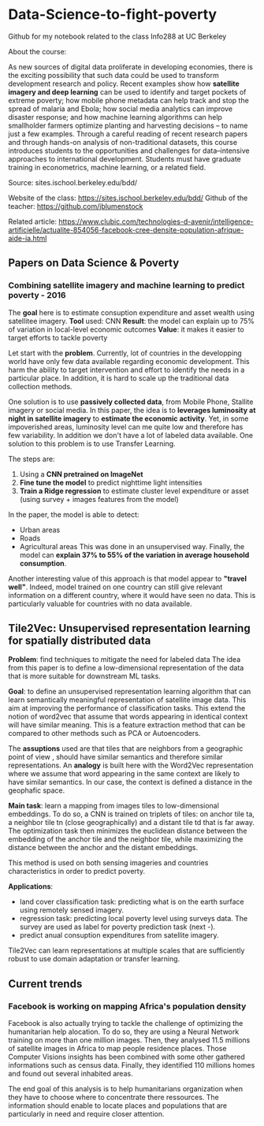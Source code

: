 # Data-Science-to-fight-poverty
Github for my notebook related to the class Info288 at UC Berkeley

About the course:

As new sources of digital data proliferate in developing economies, there is the exciting possibility that such data could be used to transform development research and policy. Recent examples show how **satellite imagery and deep learning** can be used to identify and target pockets of extreme poverty; how mobile phone metadata can help track and stop the spread of malaria and Ebola; how social media analytics can improve disaster response; and how machine learning algorithms can help smallholder farmers optimize planting and harvesting decisions – to name just a few examples. Through a careful reading of recent research papers and through hands-on analysis of non-traditional datasets, this course introduces students to the opportunities and challenges for data–intensive approaches to international development. Students must have graduate training in econometrics, machine learning, or a related field.

Source: sites.ischool.berkeley.edu/bdd/

Website of the class: https://sites.ischool.berkeley.edu/bdd/
Github of the teacher: https://github.com/jblumenstock

Related article: https://www.clubic.com/technologies-d-avenir/intelligence-artificielle/actualite-854056-facebook-cree-densite-population-afrique-aide-ia.html

## Papers on Data Science & Poverty

### Combining satellite imagery and machine learning to predict poverty - 2016

The **goal** here is to estimate consuption expenditure and asset wealth using satellitee imagery.
**Tool** used: CNN
**Result**: the model can explain up to 75% of variation in local-level economic outcomes
**Value**: it makes it easier to target efforts to tackle poverty

Let start with the **problem**. Currently, lot of countries in the developping world have only few data available regarding economic development. This harm the ability to target intervention and effort to identify the needs in a particular place. In addition, it is hard to scale up the traditional data collection methods. 

One solution is to use **passively collected data**, from Mobile Phone, Stallite imagery or social media. In this paper, the idea is to **leverages luminosity at night in satellite imagery** to **estimate the economic activity**. Yet, in some impoverished areas, luminosity level can me quite low and therefore has few variability. In addition we don't have a lot of labeled data available. One solution to this problem is to use Transfer Learning. 

The steps are:
1. Using a **CNN pretrained on ImageNet**
2. **Fine tune the model** to predict nighttime light intensities
3. **Train a Ridge regression** to estimate cluster level expenditure or asset (using survey + images features from the model)

In the paper, the model is able to detect:
- Urban areas 
- Roads
- Agricultural areas
This was done in an unsupervised way. Finally, the model can **explain 37% to 55% of the variation in average household consumption**. 

Another interesting value of this approach is that model appear to **"travel well"**. Indeed, model trained on one country can still give relevant information on a different country, where it would have seen no data. This is particularly valuable for countries with no data available.


## Tile2Vec: Unsupervised representation learning for spatially distributed data

**Problem**: find techniques to mitigate the need for labeled data
The idea from this paper is to define a low-dimensional representation of the data that is more suitable for downstream ML tasks. 

**Goal**: to define an unsupervised representation learning algorithm that can learn semantically meaningful representation of satellite image data. This aim at improving the performance of classification tasks. This extend the notion of word2vec that assume that words appearing in identical context will have similar meaning. This is a feature extraction method that can be compared to other methods such as PCA or Autoencoders. 

The **assuptions** used are that tiles that are neighbors from a geographic point of view , should have similar semantics and therefore similar representations. An **analogy** is built here with the Word2Vec representation where we assume that word appearing in the same context are likely to have similar semantics. In our case, the context is defined a distance in the geophafic space. 

**Main task**: learn a mapping from images tiles to low-dimensional embeddings. To do so, a CNN is trained on triplets of tiles: on anchor tile ta, a neighbor tile tn (close geographically) and a distant tile td that is far away. The optimization task then minimizes the euclidean distance between the embedding of the anchor tile and the neighbor tile, while maximizing the distance between the anchor and the distant embeddings.  

This method is used on both sensing imageries and countries characteristics in order to predict poverty. 

**Applications**:
- land cover classification task: predicting what is on the earth surface using remotely sensed imagery. 
- regression task: predicting local poverty level using surveys data. The survey are used as label for poverty prediction task (next -).
- predict anual consuption expenditures from satellite imagery. 

Tile2Vec can learn representations at multiple scales that are sufficiently robust to use domain adaptation or transfer learning. 

## Current trends

### Facebook is working on mapping Africa's population density 

Facebook is also actually trying to tackle the challenge of optimizing the humanitarian help alocation. To do so, they are using a Neural Network training on more than one million images. Then, they analysed 11.5 millions of satellite images in Africa to map people residence places. Those Computer Visions insights has been combined with some other gathered informations such as census data. Finally, they identified 110 millions homes and found out several inhabited areas. 

The end goal of this analysis is to help humanitarians organization when they have to choose where to concentrate there ressources. The information should enable to locate places and populations that are particularly in need and require closer attention. 

